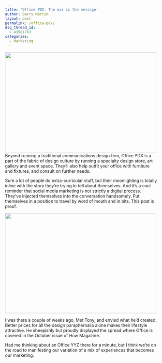 ```yaml
---
title: 'Office PDX: The mix is the message'
author: Barry Martin
layout: post
permalink: /office-pdx/
dsq_thread_id:
  - 43581763
categories:
  - Marketing
---
```

[<img class="alignnone size-full wp-image-206" title="office_pdx" src="http://hypenotic.com/wordpress/wp-content/uploads/2008/11/office_pdx.jpg" alt="" width="500" height="332" />][1]Beyond running a traditional communications design firm, Office PDX is a part of the fabric of design culture by running a specialty design store, art gallery and event space. They&#8217;ll also help outfit your office with furniture and fixtures, and consult on further needs.

Sure a lot of people do extra-curricular stuff, but their moonlighting is totally inline with the story they&#8217;re trying to tell about themselves. And it&#8217;s a cool reminder that social media marketing is not strictly a digital process. They&#8217;ve injected themselves into the conversation handsomely. Put themselves in a position to travel by word of mouth and in bits. This post is proof.

[<img class="alignnone size-full wp-image-207" title="Office Interior" src="http://hypenotic.com/wordpress/wp-content/uploads/2008/11/picture-4.png" alt="" width="500" height="330" />][2]

I was there a couple of weeks ago, Met Tony, and envied what he&#8217;d created. Better prices for all the design paraphernalia alone makes their lifestyle attractive. He sheepishly but proudly displayed the spread where Office is covered in the October issue of How Magazine. 

Had me thinking about an Office YYZ there for a minute, but I think we&#8217;re on the road to manifesting our variation of a mix of experiences that becomes our marketing.  

<span style="line-height: 26px;">  </span>

 [1]: http://hypenotic.com/wordpress/wp-content/uploads/2008/11/office_pdx.jpg
 [2]: http://hypenotic.com/wordpress/wp-content/uploads/2008/11/picture-4.png